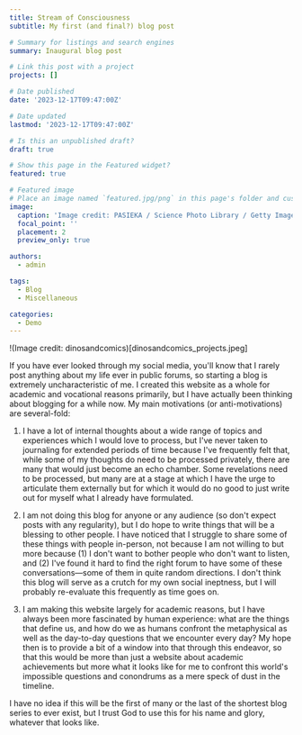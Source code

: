```yaml
---
title: Stream of Consciousness
subtitle: My first (and final?) blog post

# Summary for listings and search engines
summary: Inaugural blog post

# Link this post with a project
projects: []

# Date published
date: '2023-12-17T09:47:00Z'

# Date updated
lastmod: '2023-12-17T09:47:00Z'

# Is this an unpublished draft?
draft: true

# Show this page in the Featured widget?
featured: true

# Featured image
# Place an image named `featured.jpg/png` in this page's folder and customize its options here.
image:
  caption: 'Image credit: PASIEKA / Science Photo Library / Getty Images'
  focal_point: ''
  placement: 2
  preview_only: true

authors:
  - admin

tags:
  - Blog
  - Miscellaneous

categories:
  - Demo
---
```


!(Image credit: dinosandcomics)[dinosandcomics_projects.jpeg]

If you have ever looked through my social media, you'll know that I rarely post anything about my life ever in public forums, so starting a blog is extremely uncharacteristic of me. I created this website as a whole for academic and vocational reasons primarily, but I have actually been thinking about blogging for a while now. My main motivations (or anti-motivations) are several-fold:

1. I have a lot of internal thoughts about a wide range of topics and experiences which I would love to process, but I've never taken to journaling for extended periods of time because I've frequently felt that, while some of my thoughts do need to be processed privately, there are many that would just become an echo chamber. Some revelations need to be processed, but many are at a stage at which I have the urge to articulate them externally but for which it would do no good to just write out for myself what I already have formulated.

2. I am not doing this blog for anyone or any audience (so don't expect posts with any regularity), but I do hope to write things that will be a blessing to other people. I have noticed that I struggle to share some of these things with people in-person, not because I am not willing to but more because (1) I don't want to bother people who don't want to listen, and (2) I've found it hard to find the right forum to have some of these conversations—some of them in quite random directions. I don't think this blog will serve as a crutch for my own social ineptness, but I will probably re-evaluate this frequently as time goes on.

3. I am making this website largely for academic reasons, but I have always been more fascinated by human experience: what are the things that define us, and how do we as humans confront the metaphysical as well as the day-to-day questions that we encounter every day? My hope then is to provide a bit of a window into that through this endeavor, so that this would be more than just a website about academic achievements but more what it looks like for me to confront this world's impossible questions and conondrums as a mere speck of dust in the timeline.

I have no idea if this will be the first of many or the last of the shortest blog series to ever exist, but I trust God to use this for his name and glory, whatever that looks like.